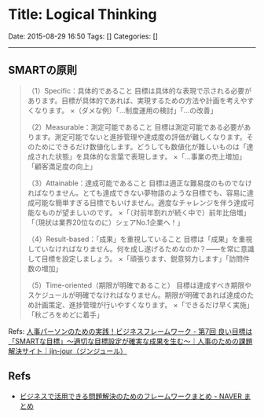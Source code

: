 # Title: Logical Thinking

Date: 2015-08-29 16:50
Tags: []
Categories: []

<!-- toc -->

---

## SMARTの原則

> （1）Specific：具体的であること
> 目標は具体的な表現で示される必要があります。目標が具体的であれば、実現するための方法や計画を考えやすくなります。
> ×（ダメな例）「…制度運用の検討」「…の改善」
>
> （2）Measurable：測定可能であること
> 目標は測定可能である必要があります。測定可能でないと進捗管理や達成度の評価が難しくなります。そのためにできるだけ数値化します。どうしても数値化が難しいものは「達成された状態」を具体的な言葉で表現します。
> ×「…事業の売上増加」「顧客満足度の向上」
>
> （3）Attainable：達成可能であること
> 目標は適正な難易度のものでなければなりません。とても達成できない夢物語のような目標でも、容易に達成可能な簡単すぎる目標でもいけません。適度なチャレンジを伴う達成可能なものが望ましいのです。
> ×「（対前年割れが続く中で）前年比倍増」「（現状は業界20位なのに）シェアNo.1企業へ！」
>
> （4）Result-based：「成果」を重視していること
> 目標は「成果」を重視していなければなりません。何を成し遂げるためなのか？――を常に意識して目標を設定しましょう。
> ×「頑張ります、鋭意努力します」「訪問件数の増加」
>
> （5）Time-oriented（期限が明確であること）
> 目標は達成すべき期限やスケジュールが明確でなければなりません。期限が明確であれば達成のため計画策定、進捗管理が行いやすくなります。
> ×「できるだけ早く実施」「秋ごろをめどに着手」

Refs: [人事パーソンのための実践！ビジネスフレームワーク - 第7回 良い目標は「SMARTな目標」～適切な目標設定が確実な成果を生む～｜人事のための課題解決サイト｜jin-jour（ジンジュール）](https://www.rosei.jp/jinjour/article.php?entry_no=57288)

## Refs

- [ビジネスで活用できる問題解決のためのフレームワークまとめ - NAVER まとめ](http://matome.naver.jp/odai/2140905307385143301?page=2)
